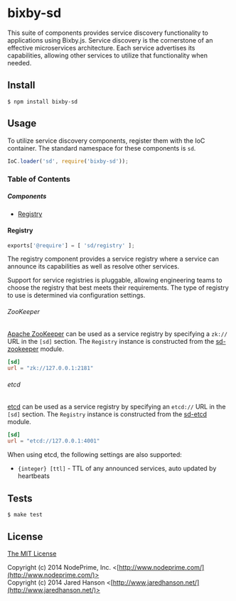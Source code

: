 # bixby-sd

This suite of components provides service discovery functionality to
applications using Bixby.js.  Service discovery is the cornerstone of an
effective microservices architecture.  Each service advertises its
capabilities, allowing other services to utilize that functionality when
needed.

## Install

    $ npm install bixby-sd

## Usage

To utilize service discovery components, register them with the IoC container.
The standard namespace for these components is `sd`.

```javascript
IoC.loader('sd', require('bixby-sd'));
```

### Table of Contents

##### Components

  - [Registry](#registry)

#### Registry

```javascript
exports['@require'] = [ 'sd/registry' ];
```

The registry component provides a service registry where a service can announce
its capabilities as well as resolve other services.

Support for service registries is pluggable, allowing engineering teams to
choose the registry that best meets their requirements.  The type of registry to
use is determined via configuration settings.

###### ZooKeeper

[Apache ZooKeeper](http://zookeeper.apache.org/) can be used as a service
registry by specifying a `zk://` URL in the `[sd]` section.  The `Registry`
instance is constructed from the [sd-zookeeper](https://github.com/NodePrime/node-sd-zookeeper)
module.

```toml
[sd]
url = "zk://127.0.0.1:2181"
```

###### etcd

[etcd](https://github.com/coreos/etcd) can be used as a service registry by
specifying an `etcd://` URL in the `[sd]` section.  The `Registry` instance is
constructed from the [sd-etcd](https://github.com/NodePrime/node-sd-etcd)
module.

```toml
[sd]
url = "etcd://127.0.0.1:4001"
```

When using etcd, the following settings are also supported:

  - `{integer} [ttl]` - TTL of any announced services, auto updated by heartbeats

## Tests

    $ make test

## License

[The MIT License](http://opensource.org/licenses/MIT)

Copyright (c) 2014 NodePrime, Inc. <[http://www.nodeprime.com/](http://www.nodeprime.com/)>  
Copyright (c) 2014 Jared Hanson <[http://www.jaredhanson.net/](http://www.jaredhanson.net/)>

